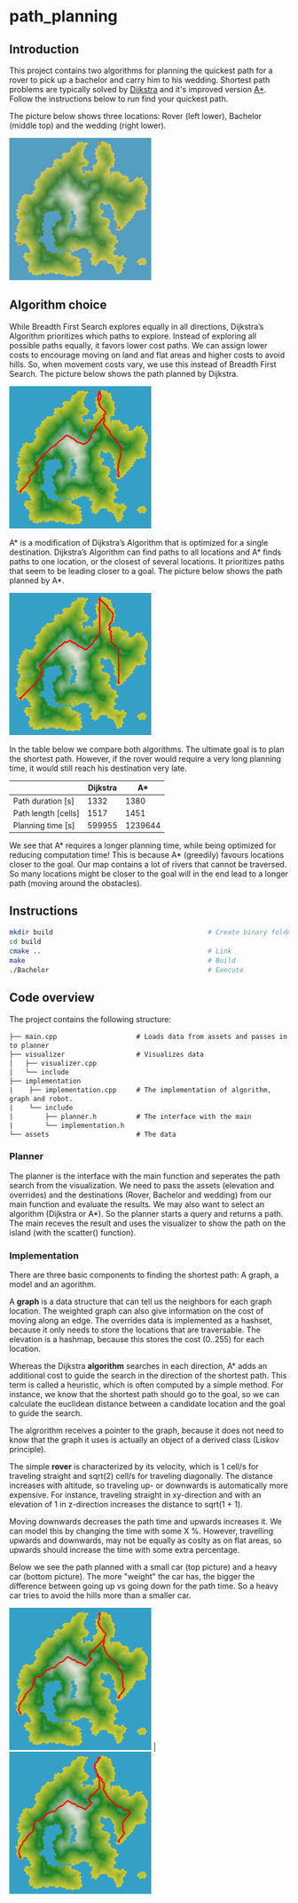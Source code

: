 # path_planning

## Introduction

This project contains two algorithms for planning the quickest path for a rover to pick up a bachelor and carry him to his wedding. Shortest path problems are typically solved by [Dijkstra](https://en.wikipedia.org/wiki/Dijkstra%27s_algorithm) and it's improved version [A\*](https://en.wikipedia.org/wiki/A*_search_algorithm). Follow the instructions below to run find your quickest path. 

The picture below shows three locations: Rover (left lower), Bachelor (middle top) and the wedding (right lower).

<img src="Island.png" width="256" height="256" title="Island and destinations">

## Algorithm choice
While Breadth First Search explores equally in all directions, Dijkstra’s Algorithm prioritizes which paths to explore. Instead of exploring all possible paths equally, it favors lower cost paths. We can assign lower costs to encourage moving on land and flat areas and higher costs to avoid hills. So, when movement costs vary, we use this instead of Breadth First Search. The picture below shows the path planned by Dijkstra.

<img src="results/dijkstra.png" width="256" height="256" title="Dijkstra">

A\* is a modification of Dijkstra’s Algorithm that is optimized for a single destination. Dijkstra’s Algorithm can find paths to all locations and A\* finds paths to one location, or the closest of several locations. It prioritizes paths that seem to be leading closer to a goal. The picture below shows the path planned by A\*.

<img src="results/a_star.png" width="256" height="256" title="A star">

In the table below we compare both algorithms. The ultimate goal is to plan the shortest path. However, if the rover would require a very long planning time, it would still reach his destination very late. 

|                     | Dijkstra | A\* |
|---------------------|----------|--------|
| Path duration [s]   | 1332     | 1380   |
| Path length [cells] | 1517     | 1451   |
| Planning time [s]   | 599955   | 1239644 |

We see that A\* requires a longer planning time, while being optimized for reducing computation time! This is because A\* (greedily) favours locations closer to the goal. Our map contains a lot of rivers that cannot be traversed. So many locations might be closer to the goal will in the end lead to a longer path (moving around the obstacles).

## Instructions

```bash
mkdir build                                       # Create binary folder
cd build
cmake ..                                          # Link
make                                              # Build 
./Bachelor                                        # Execute
``` 
## Code overview
The project contains the following structure:

    ├── main.cpp                    # Loads data from assets and passes in to planner
    ├── visualizer                  # Visualizes data
    │   ├── visualizer.cpp           
    │   └── include                 
    ├── implementation               
    |    ├── implementation.cpp     # The implementation of algorithm, graph and robot.
    |    └── include               
    |        ├── planner.h          # The interface with the main
    |        └── implementation.h               
    └── assets                      # The data
    

### Planner 
The planner is the interface with the main function and seperates the path search from the visualization. We need to pass the assets (elevation and overrides) and the destinations (Rover, Bachelor and wedding) from our main function and evaluate the results. We may also want to select an algorithm (Dijkstra or A\*). So the planner starts a query and returns a path. The main receves the result and uses the visualizer to show the path on the island (with the scatter() function).

### Implementation
There are three basic components to finding the shortest path: A graph, a model and an agorithm. 

A **graph** is a data structure that can tell us the neighbors for each graph location. The weighted graph can also give information on the cost of moving along an edge. The overrides data is implemented as a hashset, because it only needs to store the locations that are traversable. The elevation is a hashmap, because this stores the cost (0..255) for each location.

Whereas the Dijkstra **algorithm** searches in each direction, A\* adds an additional cost to guide the search in the direction of the shortest path. This term is called a heuristic, which is often computed by a simple method. For instance, we know that the shortest path should go to the goal, so we can calculate the euclidean distance between a candidate location and the goal to guide the search. 

The algrorithm receives a pointer to the graph, because it does not need to know that the graph it uses is actually an object of a derived class (Liskov principle).

The simple **rover** is characterized by its velocity, which is 1 cell/s for traveling straight and sqrt(2) cell/s for traveling diagonally. The distance increases with altitude, so traveling up- or downwards is automatically more expensive. For instance, traveling straight in xy-direction and with an elevation of 1 in z-direction increases the distance to sqrt(1 + 1). 

Moving downwards decreases the path time and upwards increases it. We can model this by changing the time with some X %. However, travelling upwards and downwards, may not be equally as coslty as on flat areas, so upwards should increase the time with some extra percentage.

Below we see the path planned with a small car (top picture) and a heavy car (bottom picture). The more "weight" the car has, the bigger the difference between going up vs going down for the path time. So a heavy car tries to avoid the hills more than a smaller car. 

<img src="results/dijkstra_small.png" width="256" height="256" title="Dijkstra"> | <img src="results/dijkstra_heavy.png" width="256" height="256" title="Dijkstra">

